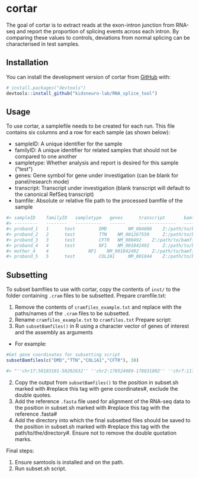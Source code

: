 
<!-- README.md is generated from README.Rmd. Please edit that file -->

# cortar 

<!-- badges: start -->
<!-- badges: end -->

The goal of cortar is to extract reads at the exon-intron junction from RNA-seq
and report the proportion of splicing events across each intron. By comparing
these values to controls, deviations from normal splicing can be characterised
in test samples.

## Installation

You can install the development version of cortar from
[GitHub](https://github.com/) with: 

``` r
# install.packages("devtools")
devtools::install_github("kidsneuro-lab/RNA_splice_tool")
```

## Usage
To use cortar, a samplefile needs to be created for each run. This file
contains six columns and a row for each sample (as shown below):
* sampleID: A unique identifier for the sample
* familyID: A unique identifier for related samples that should not be compared
to one another
* sampletype: Whether analysis and report is desired for this sample ("test")
* genes: Gene symbol for gene under investigation (can be blank for
panel/research mode)
* transcript: Transcript under investigation (blank transcript will default to
the canonical RefSeq transcript)
* bamfile: Absolute or relative file path to the processed bamfile of the sample 

``` r
#> sampleID    familyID   sampletype   genes      transcript       bamfile
#> ---------   --------   ----------   ------     --------------   --------------------------------
#> proband_1   1	  test         DMD        NM_004006	   Z:/path/to/bamfile/proband_1.bam
#> proband_2   2	  test         TTN	  NM_001267550     Z:/path/to/bamfile/proband_2.bam
#> proband_3   3	  test         CFTR	  NM_000492	   Z:/path/to/bamfile/proband_3.bam
#> proband_4   4	  test         NF1	  NM_001042492     Z:/path/to/bamfile/proband_4.bam
#> mother_4    4		       NF1	  NM_001042492     Z:/path/to/bamfile/mother_4.bam
#> proband_5   5	  test         COL2A1	  NM_001844	   Z:/path/to/bamfile/proband_5.bam
```

## Subsetting
To subset bamfiles to use with cortar, copy the contents of `inst/` to the folder containing `.cram` files
to be subsetted.
Prepare cramfile.txt:
1. Remove the contents of `cramfiles_example.txt` and replace with the paths/names of the `.cram` files
to be subsetted.
2. Rename `cramfiles_example.txt` to `cramfiles.txt`
Prepare script:
1. Run `subsetBamfiles()` in R using a character vector of genes of interest and the assembly as arguments
* For example:
```r
#Get gene coordinates for subsetting script
subsetBamfiles(c("DMD","TTN","COL1A1","CFTR"), 38)

#> "''chr17:50183101-50202632'' ''chr2:178524989-178831802'' ''chr7:117286120-117716971'' ''chrX:31096677-33340609''"
```
2. Copy the output from `subsetBamfiles()` to the position in subset.sh marked with #replace this tag with gene coordinates#,
exclude the double quotes.
3. Add the reference `.fasta` file used for alignment of the RNA-seq data to the position in subset.sh marked with
#replace this tag with the reference .fasta#
4. Add the directory into which the final subsetted files should be saved to the position in subset.sh marked with #replace
this tag with the path/to/the/directory#. Ensure not to remove the double quotation marks.

Final steps:
1. Ensure samtools is installed and on the path.
2. Run subset.sh script.